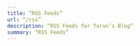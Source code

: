 ```yaml
---
title: “RSS Feeds”
url: “/rss”
description: “RSS Feeds for Tarun’s Blog”
summary: “RSS Feeds”
---
```

